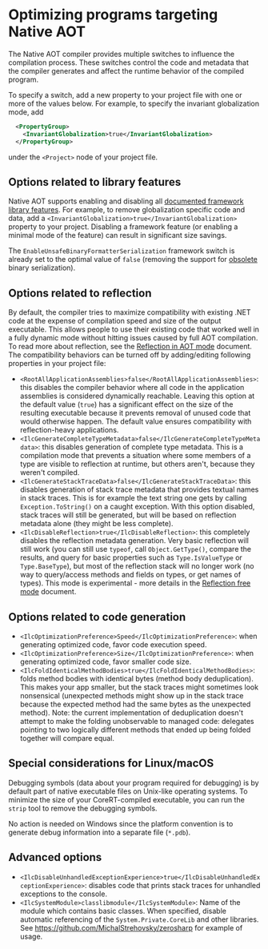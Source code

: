 # Optimizing programs targeting Native AOT

The Native AOT compiler provides multiple switches to influence the compilation process. These switches control the code and metadata that the compiler generates and affect the runtime behavior of the compiled program.

To specify a switch, add a new property to your project file with one or more of the values below. For example, to specify the invariant globalization mode, add

```xml
  <PropertyGroup>
    <InvariantGlobalization>true</InvariantGlobalization>
  </PropertyGroup>
```

under the `<Project>` node of your project file.

## Options related to library features

Native AOT supports enabling and disabling all [documented framework library features](https://docs.microsoft.com/en-us/dotnet/core/deploying/trimming-options#trimming-framework-library-features). For example, to remove globalization specific code and data, add a `<InvariantGlobalization>true</InvariantGlobalization>` property to your project. Disabling a framework feature (or enabling a minimal mode of the feature) can result in significant size savings.

The `EnableUnsafeBinaryFormatterSerialization` framework switch is already set to the optimal value of `false` (removing the support for [obsolete](https://github.com/dotnet/designs/blob/21b274dbc21e4ae54b7e4c5dbd5ef31e439e78db/accepted/2020/better-obsoletion/binaryformatter-obsoletion.md) binary serialization).

## Options related to reflection

By default, the compiler tries to maximize compatibility with existing .NET code at the expense of compilation speed and size of the output executable. This allows people to use their existing code that worked well in a fully dynamic mode without hitting issues caused by full AOT compilation. To read more about reflection, see the [Reflection in AOT mode](reflection-in-aot-mode.md) document. The compatibility behaviors can be turned off by adding/editing following properties in your project file:

* `<RootAllApplicationAssemblies>false</RootAllApplicationAssemblies>`: this disables the compiler behavior where all code in the application assemblies is considered dynamically reachable. Leaving this option at the default value (`true`) has a significant effect on the size of the resulting executable because it prevents removal of unused code that would otherwise happen. The default value ensures compatibility with reflection-heavy applications.
* `<IlcGenerateCompleteTypeMetadata>false</IlcGenerateCompleteTypeMetadata>`: this disables generation of complete type metadata. This is a compilation mode that prevents a situation where some members of a type are visible to reflection at runtime, but others aren't, because they weren't compiled.
* `<IlcGenerateStackTraceData>false</IlcGenerateStackTraceData>`: this disables generation of stack trace metadata that provides textual names in stack traces. This is for example the text string one gets by calling `Exception.ToString()` on a caught exception. With this option disabled, stack traces will still be generated, but will be based on reflection metadata alone (they might be less complete).
* `<IlcDisableReflection>true</IlcDisableReflection>`: this completely disables the reflection metadata generation. Very basic reflection will still work (you can still use `typeof`, call `Object.GetType()`, compare the results, and query for basic properties such as `Type.IsValueType` or `Type.BaseType`), but most of the reflection stack will no longer work (no way to query/access methods and fields on types, or get names of types). This mode is experimental - more details in the [Reflection free mode](reflection-free-mode.md) document.

## Options related to code generation
* `<IlcOptimizationPreference>Speed</IlcOptimizationPreference>`: when generating optimized code, favor code execution speed.
* `<IlcOptimizationPreference>Size</IlcOptimizationPreference>`: when generating optimized code, favor smaller code size.
* `<IlcFoldIdenticalMethodBodies>true</IlcFoldIdenticalMethodBodies>`: folds method bodies with identical bytes (method body deduplication). This makes your app smaller, but the stack traces might sometimes look nonsensical (unexpected methods might show up in the stack trace because the expected method had the same bytes as the unexpected method). Note: the current implementation of deduplication doesn't attempt to make the folding unobservable to managed code: delegates pointing to two logically different methods that ended up being folded together will compare equal.

## Special considerations for Linux/macOS

Debugging symbols (data about your program required for debugging) is by default part of native executable files on Unix-like operating systems. To minimize the size of your CoreRT-compiled executable, you can run the `strip` tool to remove the debugging symbols.

No action is needed on Windows since the platform convention is to generate debug information into a separate file (`*.pdb`).

## Advanced options 
* `<IlcDisableUnhandledExceptionExperience>true</IlcDisableUnhandledExceptionExperience>`: disables code that prints stack traces for unhandled exceptions to the console.
* `<IlcSystemModule>classlibmodule</IlcSystemModule>`: Name of the module which contains basic classes. When specified, disable automatic referencing of the `System.Private.CoreLib` and other libraries. See https://github.com/MichalStrehovsky/zerosharp for example of usage.
